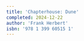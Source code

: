 ```yaml
---
title: 'Chapterhouse: Dune'
completed: 2024-12-22
author: 'Frank Herbert'
isbn: '978 1 399 60515 1'
---
```

